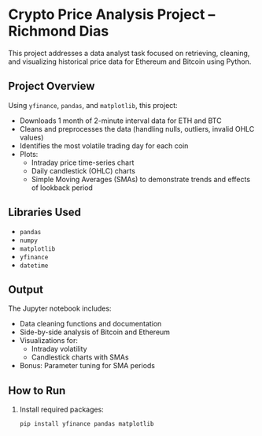 # Crypto Price Analysis Project – Richmond Dias

This project addresses a data analyst task focused on retrieving, cleaning, and visualizing historical price data for Ethereum and Bitcoin using Python.

## Project Overview

Using `yfinance`, `pandas`, and `matplotlib`, this project:

- Downloads 1 month of 2-minute interval data for ETH and BTC
- Cleans and preprocesses the data (handling nulls, outliers, invalid OHLC values)
- Identifies the most volatile trading day for each coin
- Plots:
  - Intraday price time-series chart
  - Daily candlestick (OHLC) charts
  - Simple Moving Averages (SMAs) to demonstrate trends and effects of lookback period

##  Libraries Used

- `pandas`
- `numpy`
- `matplotlib`
- `yfinance`
- `datetime`

## Output

The Jupyter notebook includes:

- Data cleaning functions and documentation
- Side-by-side analysis of Bitcoin and Ethereum
- Visualizations for:
  - Intraday volatility
  - Candlestick charts with SMAs
- Bonus: Parameter tuning for SMA periods

##  How to Run

1. Install required packages:
   ```bash
   pip install yfinance pandas matplotlib

